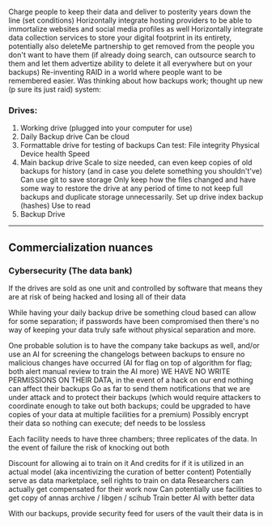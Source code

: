 Charge people to keep their data and deliver to posterity years down the line (set conditions)
	Horizontally integrate hosting providers to be able to immortalize websites and social media profiles as well
	Horizontally integrate data collection services to store your digital footprint in its entirety, potentially also deleteMe partnership to get removed from the people you don't want to have them (if already doing search, can outsource search to them and let them advertize ability to delete it all everywhere but on your backups)
Re-inventing RAID in a world where people want to be remembered easier.
Was thinking about how backups work; thought up new (p sure its just raid) system:

### Drives:
1. Working drive (plugged into your computer for use)
2. Daily Backup drive
	Can be cloud
3. Formattable drive for testing of backups
	Can test:
		File integrity
		Physical Device health
			Speed
4. Main backup drive
		Scale to size needed, can even keep copies of old backups for history (and in case you delete something you shouldn't've)
		Can use git to save storage
			Only keep how the files changed and have some way to restore the drive at any period of time to not keep full backups and duplicate storage unnecessarily.
			Set up drive index backup (hashes)
			Use to read 
5. Backup Drive 


---

## Commercialization nuances
### Cybersecurity (The data bank)
If the drives are sold as one unit and controlled by software that means they are at risk of being hacked and losing all of their data

While having your daily backup drive be something cloud based can allow for some separation; if passwords have been compromised then there's no way of keeping your data truly safe without physical separation and more. 

One probable solution is to have the company take backups as well, and/or use an AI for screening the changelogs between backups to ensure no malicious changes have occurred (AI for flag on top of algorithm for flag; both alert manual review to train the AI more) 
	WE HAVE NO WRITE PERMISSIONS ON THEIR DATA, in the event of a hack on our end nothing can affect their backups
		Go as far to send them notifications that we are under attack and to protect their backups (which would require attackers to coordinate enough to take out both backups; could be upgraded to have copies of your data at multiple facilities for a premium)
	Possibly encrypt their data so nothing can execute; def needs to be lossless

Each facility needs to have three chambers; three replicates of the data. In the event of failure the risk of knocking out both 

Discount for allowing ai to train on it
	And credits for if it is utilized in an actual model (aka incentivizing the curation of better content)
		Potentially serve as data marketplace, sell rights to train on data
		Researchers can actually get compensated for their work now
			Can potentially use facilities to get copy of annas archive / libgen / scihub
				Train better AI with better data


With our backups, provide security feed for users of the vault their data is in
